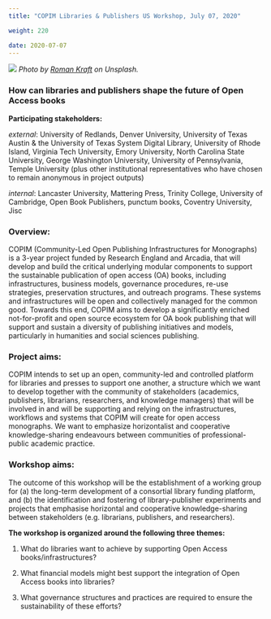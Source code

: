 ```yaml
---
title: "COPIM Libraries & Publishers US Workshop, July 07, 2020"

weight: 220

date: 2020-07-07
---
```


![](/images/roman-kraft-X1exjxxBho4-unsplash-cropped.jpg)
*Photo by [Roman Kraft](https://unsplash.com/@romankraft?utm_source=unsplash&utm_medium=referral&utm_content=creditCopyText) on Unsplash.*

### How can libraries and publishers shape the future of Open Access books

**Participating stakeholders:**

_external_: University of Redlands, Denver University, University of Texas Austin & the University of Texas System Digital Library, University of Rhode Island, Virginia Tech University, Emory University, North Carolina State University, George Washington University, University of Pennsylvania, Temple University (plus other institutional representatives who have chosen to remain anonymous in project outputs)

_internal_: Lancaster University, Mattering Press, Trinity College, University of Cambridge, Open Book Publishers, punctum books, Coventry University, Jisc


### Overview:

COPIM (Community-Led Open Publishing Infrastructures for Monographs) is a 3-year project funded by Research England and Arcadia, that will develop and build the critical underlying modular components to support the sustainable publication of open access (OA) books, including infrastructures, business models, governance procedures, re-use strategies, preservation structures, and outreach programs. These systems and infrastructures will be open and collectively managed for the common good. Towards this end, COPIM aims to develop a significantly enriched not-for-profit and open source ecosystem for OA book publishing that will support and sustain a diversity of publishing initiatives and models, particularly in humanities and social sciences publishing.

### Project aims:

COPIM intends to set up an open, community-led and controlled platform for libraries and presses to support one another, a structure which we want to develop together with the community of stakeholders (academics, publishers, librarians, researchers, and knowledge managers) that will be involved in and will be supporting and relying on the infrastructures, workflows and systems that COPIM will create for open access monographs. We want to emphasize horizontalist and cooperative knowledge-sharing endeavours between communities of professional-public academic practice.

### Workshop aims:

The outcome of this workshop will be the establishment of a working group for (a) the long-term development of a consortial library funding platform, and (b) the identification and fostering of library-publisher experiments and projects that emphasise horizontal and cooperative knowledge-sharing between stakeholders (e.g. librarians, publishers, and researchers).

**The workshop is organized around the following three themes:**

1. What do libraries want to achieve by supporting Open Access books/infrastructures?

2. What financial models might best support the integration of Open Access books into libraries?

3. What governance structures and practices are required to ensure the sustainability of these efforts?
